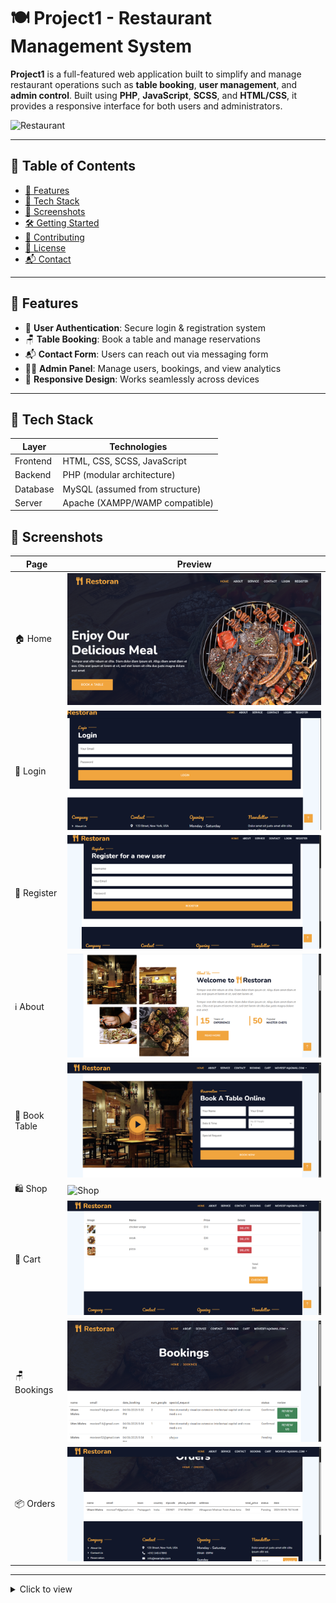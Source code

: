 # 🍽️ Project1 - Restaurant Management System

**Project1** is a full-featured web application built to simplify and manage restaurant operations such as **table booking**, **user management**, and **admin control**. Built using **PHP**, **JavaScript**, **SCSS**, and **HTML/CSS**, it provides a responsive interface for both users and administrators.

![Restaurant](https://img.shields.io/badge/Restaurant-App-ff6f61?style=for-the-badge&logo=codeigniter&logoColor=white)


---

## 🧭 Table of Contents

- [🚀 Features](#-features)
- [🧰 Tech Stack](#-tech-stack)
- [📸 Screenshots](#-screenshots)
- [🛠️ Getting Started](#️-getting-started)
- [🤝 Contributing](#-contributing)
- [📄 License](#-license)
- [📬 Contact](#-contact)

---

## 🚀 Features

- 🔐 **User Authentication**: Secure login & registration system
- 🪑 **Table Booking**: Book a table and manage reservations
- 📬 **Contact Form**: Users can reach out via messaging form
- 🧑‍💼 **Admin Panel**: Manage users, bookings, and view analytics
- 📱 **Responsive Design**: Works seamlessly across devices

---



## 🧰 Tech Stack


| Layer    | Technologies                   |
| -------- | ------------------------------ |
| Frontend | HTML, CSS, SCSS, JavaScript    |
| Backend  | PHP (modular architecture)     |
| Database | MySQL (assumed from structure) |
| Server   | Apache (XAMPP/WAMP compatible) |

      

## 📸 Screenshots


| Page          | Preview                         |
| ------------- | ------------------------------- |
| 🏠 Home       | ![Home](image/home.png)         |
| 🔐 Login      | ![Login](image/login.png)       |
| 📝 Register   | ![Register](image/register.png) |
| ℹ️ About      | ![About](image/about.png)       |
| 📅 Book Table | ![Book](image/book.png)         |
| 🛍️ Shop       | ![Shop](image/shop.png)         |
| 🛒 Cart       | ![Cart](image/cart.png)         |
| 🪑 Bookings   | ![Bookings](image/bookings.png) |
| 📦 Orders     | ![Orders](image/orders.png)     |

---

<details>
<summary>Click to view</summary>


🛠️ Getting Started

🧰 Prerequisites

      PHP 7.2+
      
      MySQL / MariaDB
      
      Apache server (XAMPP, WAMP, Laragon)

---
 
3. Set up the database:

         ..Create a new MySQL database (e.g., project1_db).
         
         ..Import the SQL file located in the config/ folder (e.g., database.sql).
         4.Configure the database connection:
         Open config/config.php and set your database credentials:
         define('DB_SERVER', 'localhost');
         define('DB_USERNAME', 'root');
         define('DB_PASSWORD', '');
         define('DB_NAME', 'project1_db');

5.Run the project locally:

      Use XAMPP, WAMP, or any local server.

Place the project folder inside the htdocs/ (XAMPP) directory.

      Access the project at: http://localhost/Project1/

---

🤝 Contributing


      We welcome all contributions!

      Fork the repository

      Create a new branch

      Make your changes

      Submit a pull request 🚀


---


📄 License

This project is licensed under the MIT License.
See the LICENSE file for more information.

---

📬 Contact

      For questions or support, feel free to reach out:

      Developer: [Utsav Mishra]
      Email: [utsavmishraa005@gmail.com]
      GitHub: [https://github.com/bhaktofmahakal]
      linkedIn: [http://linkedin.com/in/utsav-mishra1]
 
---

<p align="center">
  <img src="https://img.shields.io/badge/Built%20with-PHP-777BB4?style=for-the-badge&logo=php&logoColor=white">
  <img src="https://img.shields.io/badge/Database-MySQL-00758F?style=for-the-badge&logo=mysql&logoColor=white">
  <img src="https://img.shields.io/badge/Styling-SCSS/CSS-cc6699?style=for-the-badge&logo=sass&logoColor=white">
  <img src="https://img.shields.io/badge/JS-Vanilla%20JavaScript-F7DF1E?style=for-the-badge&logo=javascript&logoColor=black">
</p>


